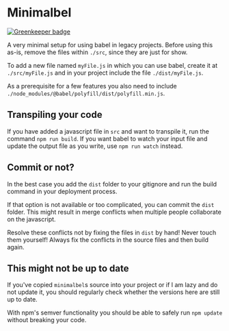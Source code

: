 # Minimalbel

[![Greenkeeper badge](https://badges.greenkeeper.io/yeldiRium/minimalbel.svg)](https://greenkeeper.io/)

A very minimal setup for using babel in legacy projects. Before using this as-is, remove the files within `./src`, since they are just for show.

To add a new file named `myFile.js` in which you can use babel, create it at `./src/myFile.js` and in your project include the file `./dist/myFile.js`.

As a prerequisite for a few features you also need to include `./node_modules/@babel/polyfill/dist/polyfill.min.js`.

## Transpiling your code

If you have added a javascript file in `src` and want to transpile it, run the command `npm run build`. If you want babel to watch your input file and update the output file as you write, use `npm run watch` instead.

## Commit or not?

In the best case you add the `dist` folder to your gitignore and run the build command in your deployment process.

If that option is not available or too complicated, you can commit the `dist` folder. This might result in merge conflicts when multiple people collaborate on the javascript.

Resolve these conflicts not by fixing the files in `dist` by hand! Never touch them yourself! Always fix the conflicts in the source files and then build again.

## This might not be up to date

If you've copied `minimalbel`s source into your project or if I am lazy and do not update it, you should regularly check whether the versions here are still up to date.

With npm's semver functionality you should be able to safely run `npm update` without breaking your code.
